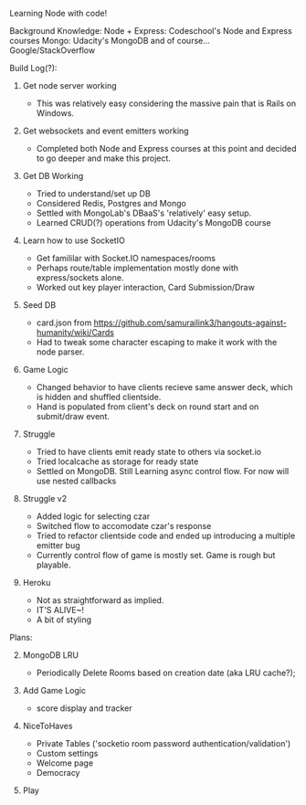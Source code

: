 Learning Node with code!

Background Knowledge:
Node + Express: Codeschool's Node and Express courses
Mongo: Udacity's MongoDB
and of course... Google/StackOverflow

Build Log(?):

1. Get node server working
	- This was relatively easy considering the massive pain that is Rails on Windows.

2. Get websockets and event emitters working
	- Completed both Node and Express courses at this point and decided to go deeper and make this project.
	
3. Get DB Working
	- Tried to understand/set up DB
	- Considered Redis, Postgres and Mongo
	- Settled with MongoLab's DBaaS's 'relatively' easy setup.
	- Learned CRUD(?) operations from Udacity's MongoDB course

4. Learn how to use SocketIO
	- Get famililar with Socket.IO namespaces/rooms
	- Perhaps route/table implementation mostly done with express/sockets alone.
	- Worked out key player interaction, Card Submission/Draw

5. Seed DB
	- card.json from https://github.com/samurailink3/hangouts-against-humanity/wiki/Cards
	- Had to tweak some character escaping to make it work with the node parser.

6. Game Logic
	- Changed behavior to have clients recieve same answer deck, which is hidden and shuffled clientside.
	- Hand is populated from client's deck on round start and on submit/draw event.

7. Struggle
	- Tried to have clients emit ready state to others via socket.io
	- Tried localcache as storage for ready state
	- Settled on MongoDB. Still Learning async control flow. For now will use nested callbacks

8. Struggle v2
	- Added logic for selecting czar
	- Switched flow to accomodate czar's response
	- Tried to refactor clientside code and ended up introducing a multiple emitter bug
	- Currently control flow of game is mostly set. Game is rough but playable.

9. Heroku
	- Not as straightforward as implied.
	- IT'S ALIVE~!
	- A bit of styling

Plans:

2. MongoDB LRU
	- Periodically Delete Rooms based on creation date (aka LRU cache?);

3. Add Game Logic
	- score display and tracker

5. NiceToHaves
	- Private Tables ('socketio room password authentication/validation')
	- Custom settings
	- Welcome page
	- Democracy

6. Play